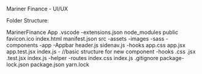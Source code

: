 Mariner Finance - UI/UX

Folder Structure:

MarinerFinance App
    .vscode
        -extensions.json
    node_modules
    public
        favicon.ico
        index.html
        manifest.json
    src
        -assets
            -images
            -sass
        -components
            -app
                -Appbar
                    header.js
                    sidenav.js
                -hooks
                app.css
                app.jsx
                app.test.jsx
                index.js
            -<Component-Name>                         //basic structure for new component
                -hooks
                <Component-Name>.css
                <Component-Name>.jsx
                <Component-Name>.test.jsx
                index.js
        -helper
        -routes
        index.css
        index.js
    .gitignore
    package-lock.json
    package.json
    yarn.lock
